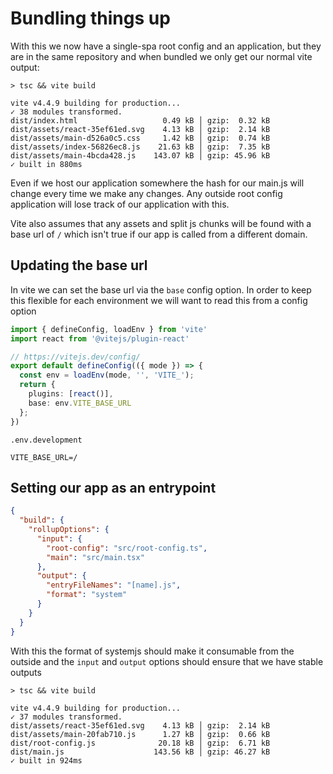 # Bundling things up

With this we now have a single-spa root config and an application, but they are
in the same repository and when bundled we only get our normal vite output:

```shell
> tsc && vite build

vite v4.4.9 building for production...
✓ 38 modules transformed.
dist/index.html                   0.49 kB │ gzip:  0.32 kB
dist/assets/react-35ef61ed.svg    4.13 kB │ gzip:  2.14 kB
dist/assets/main-d526a0c5.css     1.42 kB │ gzip:  0.74 kB
dist/assets/index-56826ec8.js    21.63 kB │ gzip:  7.35 kB
dist/assets/main-4bcda428.js    143.07 kB │ gzip: 45.96 kB
✓ built in 880ms
```

Even if we host our application somewhere the hash for our main.js will change
every time we make any changes. Any outside root config application will lose track
of our application with this.

Vite also assumes that any assets and split js chunks will be found with a base url of `/`
which isn't true if our app is called from a different domain.

## Updating the base url

In vite we can set the base url via the `base` config option. In order to keep this
flexible for each environment we will want to read this from a config option

```typescript
import { defineConfig, loadEnv } from 'vite'
import react from '@vitejs/plugin-react'

// https://vitejs.dev/config/
export default defineConfig(({ mode }) => {
  const env = loadEnv(mode, '', 'VITE_');
  return {
    plugins: [react()],
    base: env.VITE_BASE_URL
  };
})
```

`.env.development`
```dotenv
VITE_BASE_URL=/
```

## Setting our app as an entrypoint

```json
{
  "build": {
    "rollupOptions": {
      "input": {
        "root-config": "src/root-config.ts",
        "main": "src/main.tsx"
      },
      "output": {
        "entryFileNames": "[name].js",
        "format": "system"
      }
    }
  }
}
```

With this the format of systemjs should make it consumable from the outside and the
`input` and `output` options should ensure that we have stable outputs

```shell
> tsc && vite build

vite v4.4.9 building for production...
✓ 37 modules transformed.
dist/assets/react-35ef61ed.svg    4.13 kB │ gzip:  2.14 kB
dist/assets/main-20fab710.js      1.27 kB │ gzip:  0.66 kB
dist/root-config.js              20.18 kB │ gzip:  6.71 kB
dist/main.js                    143.56 kB │ gzip: 46.27 kB
✓ built in 924ms
```
